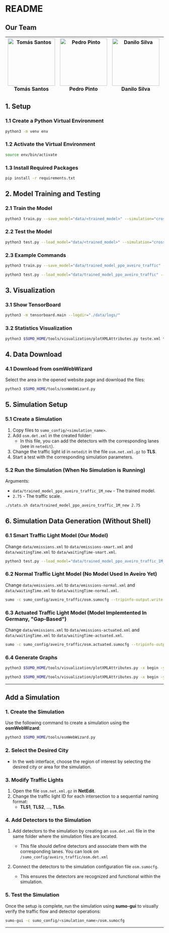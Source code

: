 # README

## Our Team 

| <div align="center"><a href="https://github.com/tomasf18"><img src="https://avatars.githubusercontent.com/u/122024767?v=4" width="150px;" alt="Tomás Santos"/></a><br/><strong>Tomás Santos</strong></div> | <div align="center"><a href="https://github.com/pedropintoo"><img src="https://avatars.githubusercontent.com/u/120741472?v=4" width="150px;" alt="Pedro Pinto"/></a><br/><strong>Pedro Pinto</strong></div> | <div align="center"><a href="https://github.com/DaniloMicael"><img src="https://avatars.githubusercontent.com/u/115811245?v=4" width="150px;" alt="Danilo Silva"/></a><br/><strong>Danilo Silva</strong></div> | <div align="center"><a href="https://github.com/jpapinto"><img src="https://avatars.githubusercontent.com/u/81636006?v=4" width="150px;" alt="João Pinto"/></a><br/><strong>João Pinto</strong></div> | <div align="center"><a href="https://github.com/Gui113893"><img src="https://avatars.githubusercontent.com/u/119808297?v=4" width="150px;" alt="Guilherme Santos"/></a><br/><strong>Guilherme Santos</strong></div> |
| --- | --- | --- | --- | --- |



## 1. Setup

### 1.1 Create a Python Virtual Environment
```bash
python3 -m venv env
```

### 1.2 Activate the Virtual Environment
```bash
source env/bin/activate
```

### 1.3 Install Required Packages
```bash
pip install -r requirements.txt
```

## 2. Model Training and Testing

### 2.1 Train the Model
```bash
python3 train.py --save_model="data/<trained_model>" --simulation="cross/cross" --num_timesteps=100000
```

### 2.2 Test the Model
```bash
python3 test.py --load_model="data/<trained_model>" --simulation="cross/cross" --traffic_scale=1
```

### 2.3 Example Commands
```bash
python3 train.py --save_model="data/trained_model_ppo_aveiro_traffic" --simulation="aveiro_traffic/osm" --timesteps=200000
```
```bash
python3 test.py --load_model="data/trained_model_ppo_aveiro_traffic" --simulation="aveiro_traffic/osm" --traffic_scale=1
```

## 3. Visualization

### 3.1 Show TensorBoard
```bash
python3 -m tensorboard.main --logdir="./data/logs/"
```

### 3.2 Statistics Visualization
```bash
python3 $SUMO_HOME/tools/visualization/plotXMLAttributes.py teste.xml teste2.xml -x maxJamLengthInMeters -y @COUNT -i @NONE --legend --barplot --xbin 1 --xclamp :3000
```

## 4. Data Download

### 4.1 Download from osmWebWizard
Select the area in the opened website page and download the files:
```bash
python3 $SUMO_HOME/tools/osmWebWizard.py
```

## 5. Simulation Setup

### 5.1 Create a Simulation
1. Copy files to `sumo_config/<simulation_name>`.
2. Add `osm.det.xml` in the created folder:
   - In this file, you can add the detectors with the corresponding lanes (see in `netedit`).
3. Change the traffic light id in `netedit` in the file `osm.net.xml.gz` to **TLS**.
4. Start a test with the corresponding simulation parameters.

### 5.2 Run the Simulation (When No Simulation is Running)
Arguments:
- `data/trained_model_ppo_aveiro_traffic_1M_new` - The trained model.
- `2.75` - The traffic scale.
```bash
./stats.sh data/trained_model_ppo_aveiro_traffic_1M_new 2.75 
```

## 6. Simulation Data Generation (Without Shell)

### 6.1 Smart Traffic Light Model (Our Model)
Change `data/emissions.xml` to `data/emissions-smart.xml` and `data/waitingTime.xml` to `data/waitingTime-smart.xml`.
```bash
python3 test.py --load_model="data/trained_model_ppo_aveiro_traffic_1M_new" --simulation="aveiro_traffic/osm" --traffic_scale=2.75
```

### 6.2 Normal Traffic Light Model (No Model Used In Aveiro Yet)
Change `data/emissions.xml` to `data/emissions-normal.xml` and `data/waitingTime.xml` to `data/waitingTime-normal.xml`.
```bash
sumo -c sumo_config/aveiro_traffic/osm.sumocfg --tripinfo-output.write-unfinished="true" --duration-log.statistics="true" --device.emissions.probability="0.10" --no-step-log="true" --no-warnings="true" --end="2250" --scale="2.75" --start="true"
```

### 6.3 Actuated Traffic Light Model (Model Implemtented In Germany, "Gap-Based")
Change `data/emissions.xml` to `data/emissions-actuated.xml` and `data/waitingTime.xml` to `data/waitingTime-actuated.xml`.
```bash
sumo -c sumo_config/aveiro_traffic/osm.actuated.sumocfg --tripinfo-output.write-unfinished="true" --duration-log.statistics="true" --device.emissions.probability="0.10" --no-step-log="true" --no-warnings="true" --end="2250" --scale="2.75" --start="true"
```

### 6.4 Generate Graphs
```bash
python3 $SUMO_HOME/tools/visualization/plotXMLAttributes.py -x begin -y CO2_abs -i @NONE data/emissions-smart.xml data/emissions-normal.xml data/emissions-actuated.xml --ylabel="CO2 mg/m" --title="CO2 Emission in Traffic Lights" --legend --barplot --xbin=60
```
```bash
python3 $SUMO_HOME/tools/visualization/plotXMLAttributes.py -x begin -y waitingTime -i @NONE data/waitingTime-smart.xml data/waitingTime-normal.xml data/waitingTime-actuated.xml --ylabel="Time s/m" --title="Waiting Time in Traffic Lights" --legend --barplot --xbin=60
```

---

## Add a Simulation

### 1. Create the Simulation
Use the following command to create a simulation using the **osmWebWizard**:
```bash
python3 $SUMO_HOME/tools/osmWebWizard.py
```

### 2. Select the Desired City
- In the web interface, choose the region of interest by selecting the desired city or area for the simulation.

### 3. Modify Traffic Lights

1. Open the file `osm.net.xml.gz` in **NetEdit**.
2. Change the traffic light ID for each intersection to a sequential naming format:
    - **TLS1**, **TLS2**, ..., **TLSn**.

### 4. Add Detectors to the Simulation

1. Add detectors to the simulation by creating an `osm.det.xml` file in the same folder where the simulation files are located.
    - This file should define detectors and associate them with the corresponding lanes. You can look on `/sumo_config/aveiro_traffic/osm.det.xml`
    
2. Connect the detectors to the simulation configuration file `osm.sumocfg`.
    - This ensures the detectors are recognized and functional within the simulation.

### 5. Test the Simulation
Once the setup is complete, run the simulation using **sumo-gui** to visually verify the traffic flow and detector operations:
```bash
sumo-gui -c sumo_config/<simulation_name>/osm.sumocfg 
```

---
 
